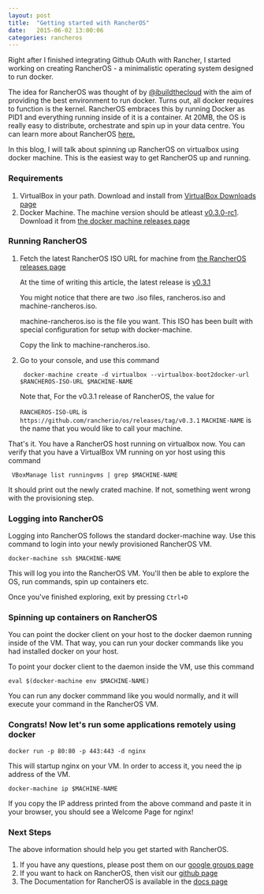 ```yaml
---
layout: post
title:  "Getting started with RancherOS"
date:   2015-06-02 13:00:06
categories: rancheros
---
```


Right after I finished integrating Github OAuth with Rancher, I started working on creating RancherOS - a minimalistic operating system designed to run docker.

The idea for RancherOS was thought of by [@ibuildthecloud](http://github.com/ibuildthecloud) with the aim of providing the best environment to run docker. Turns out, all docker requires to function is the kernel. RancherOS embraces this by running Docker as PID1 and everything running inside of it is a container. At 20MB, the OS is really easy to distribute, orchestrate and spin up in your data centre. You can learn more about RancherOS [here.](http://rancher.com/rancher-os/)

In this blog, I will talk about spinning up RancherOS on virtualbox using docker machine. This is the easiest way to get RancherOS up and running.

### Requirements

1. VirtualBox in your path. Download and install from [VirtualBox Downloads page](https://www.virtualbox.org/wiki/Downloads)
2. Docker Machine. The machine version should be atleast [v0.3.0-rc1](https://github.com/docker/machine/releases/tag/v0.3.0-rc1). Download it from [the docker machine releases page](https://github.com/docker/machine/releases)

### Running RancherOS

1. Fetch the latest RancherOS ISO URL for machine from [the RancherOS releases page](https://github.com/rancherio/os/releases)

    At the time of writing this article, the latest release is [v0.3.1](https://github.com/rancherio/os/releases/tag/v0.3.1)

    You might notice that there are two .iso files, rancheros.iso and machine-rancheros.iso.

    machine-rancheros.iso is the file you want. This ISO has been built with special configuration for setup with docker-machine.

    Copy the link to machine-rancheros.iso.

2. Go to your console, and use this command


        docker-machine create -d virtualbox --virtualbox-boot2docker-url $RANCHEROS-ISO-URL $MACHINE-NAME


    Note that, For the v0.3.1 release of RancherOS, the value for 
    
    ```RANCHEROS-ISO-URL``` is ```https://github.com/rancherio/os/releases/tag/v0.3.1```
    ```MACHINE-NAME``` is the name that you would like to call your machine. 

That's it. You have a RancherOS host running on virtualbox now. You can verify that you have a VirtualBox VM running on yor host using this command

``` VBoxManage list runningvms | grep $MACHINE-NAME```

It should print out the newly crated machine. If not, something went wrong with the provisioning step.

### Logging into RancherOS

Logging into RancherOS follows the standard docker-machine way. Use this command to login into your newly provisioned RancherOS VM.

```docker-machine ssh $MACHINE-NAME```

This will log you into the RancherOS VM. You'll then be able to explore the OS, run commands, spin up containers etc.

Once you've finished exploring, exit by pressing `Ctrl+D`

### Spinning up containers on RancherOS

You can point the docker client on your host to the docker daemon running inside of the VM. That way, you can run your docker commands like you had installed docker on your host. 

To point your docker client to the daemon inside the VM, use this command

```eval $(docker-machine env $MACHINE-NAME)```

You can run any docker commmand like you would normally, and it will execute your command in the RancherOS VM. 

### Congrats! Now let's run some applications remotely using docker

```docker run -p 80:80 -p 443:443 -d nginx```

This will startup nginx on your VM. In order to access it, you need the ip address of the VM.

```docker-machine ip $MACHINE-NAME```

If you copy the IP address printed from the above command and paste it in your browser, you should see a Welcome Page for nginx!

### Next Steps

The above information should help you get started with RancherOS. 

1. If you have any questions, please post them on our [google groups page](https://groups.google.com/forum/#!forum/rancherio)
2. If you want to hack on RancherOS, then visit our [github page](https://github.com/rancherio/os)
3. The Documentation for RancherOS is available in the [docs page](http://rancherio.github.io/os/)
